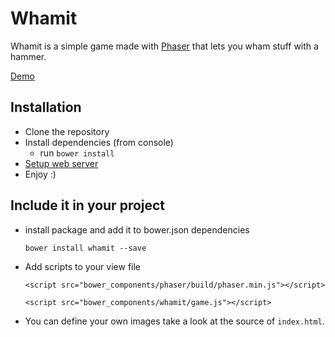 # Whamit

Whamit is a simple game made with [Phaser](https://github.com/photonstorm/phaser) that lets you wham stuff with a hammer.

  [Demo](https://whamit-salesan.c9.io)

## Installation

- Clone the repository
- Install dependencies (from console)
    - run ```bower install```
- [Setup web server](http://phaser.io/tutorials/getting-started/part2)
- Enjoy :)

## Include it in your project

  - install package and add it to bower.json dependencies

    `bower install whamit --save`

  - Add scripts to your view file

    `<script src="bower_components/phaser/build/phaser.min.js"></script>`

    `<script src="bower_components/whamit/game.js"></script>`

  - You can define your own images take a look at the source of `index.html`.


